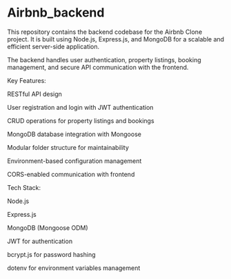 # Airbnb_backend

This repository contains the backend codebase for the Airbnb Clone project.
It is built using Node.js, Express.js, and MongoDB for a scalable and efficient server-side application.

The backend handles user authentication, property listings, booking management, and secure API communication with the frontend.

Key Features:

RESTful API design

User registration and login with JWT authentication

CRUD operations for property listings and bookings

MongoDB database integration with Mongoose

Modular folder structure for maintainability

Environment-based configuration management

CORS-enabled communication with frontend

Tech Stack:

Node.js

Express.js

MongoDB (Mongoose ODM)

JWT for authentication

bcrypt.js for password hashing

dotenv for environment variables management

